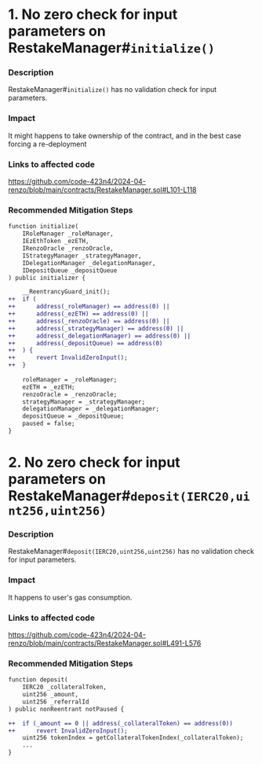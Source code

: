 # 1. No zero check for input parameters on RestakeManager#`initialize()`

### Description

RestakeManager#`initialize()` has no validation check for input parameters.

### Impact

It might happens to take ownership of the contract, and in the best case forcing a re-deployment

### Links to affected code
 
https://github.com/code-423n4/2024-04-renzo/blob/main/contracts/RestakeManager.sol#L101-L118
### Recommended Mitigation Steps

```diff
function initialize(
	IRoleManager _roleManager,
	IEzEthToken _ezETH,
	IRenzoOracle _renzoOracle,
	IStrategyManager _strategyManager,
	IDelegationManager _delegationManager,
	IDepositQueue _depositQueue
) public initializer {

	__ReentrancyGuard_init();
++	if (
++		address(_roleManager) == address(0) ||
++		address(_ezETH) == address(0) ||
++		address(_renzoOracle) == address(0) ||
++		address(_strategyManager) == address(0) ||
++		address(_delegationManager) == address(0) ||
++		address(_depositQueue) == address(0)
++	) {
++		revert InvalidZeroInput();
++	}
        
	roleManager = _roleManager;
	ezETH = _ezETH;
	renzoOracle = _renzoOracle;
	strategyManager = _strategyManager;
	delegationManager = _delegationManager;
	depositQueue = _depositQueue;
	paused = false;
}
```

# 2. No zero check for input parameters on RestakeManager#`deposit(IERC20,uint256,uint256)`

### Description

RestakeManager#`deposit(IERC20,uint256,uint256)` has no validation check for input parameters.

### Impact

It happens to user's gas consumption.

### Links to affected code
 
https://github.com/code-423n4/2024-04-renzo/blob/main/contracts/RestakeManager.sol#L491-L576
### Recommended Mitigation Steps

```diff
function deposit(
	IERC20 _collateralToken,
	uint256 _amount,
	uint256 _referralId
) public nonReentrant notPaused {

++	if (_amount == 0 || address(_collateralToken) == address(0)) 
++		revert InvalidZeroInput();
	uint256 tokenIndex = getCollateralTokenIndex(_collateralToken);
	...
}
```
